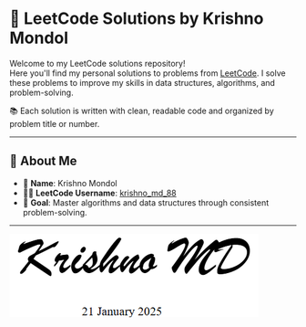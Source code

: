 # 🧠 LeetCode Solutions by Krishno Mondol

Welcome to my LeetCode solutions repository!  
Here you'll find my personal solutions to problems from [LeetCode](https://leetcode.com). I solve these problems to improve my skills in data structures, algorithms, and problem-solving.  

📚 Each solution is written with clean, readable code and organized by problem title or number.

---

## 🚀 About Me

- 👤 **Name**: Krishno Mondol  
- 🧑‍💻 **LeetCode Username**: [krishno_md_88](https://leetcode.com/u/krishno_md_88/)
- 🎯 **Goal**: Master algorithms and data structures through consistent problem-solving.

---

  ![Signature](Signature.png)
